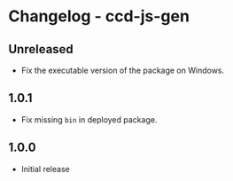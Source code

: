 # Changelog - ccd-js-gen

## Unreleased

- Fix the executable version of the package on Windows.

## 1.0.1

- Fix missing `bin` in deployed package.

## 1.0.0

- Initial release
